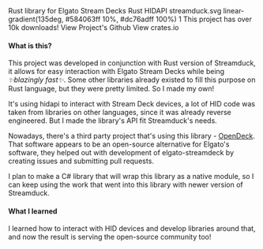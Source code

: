 <title>elgato-streamdeck</title>
<desc>Rust library for Elgato Stream Decks</desc>
<skill>Rust</skill>
<skill>HIDAPI</skill>
<icon>streamduck.svg</icon>
<background>linear-gradient(135deg, #584063ff 10%, #dc76adff 100%)</background>
<order>1</order>
<side>This project has over 10k downloads!</side>
<side href="https://github.com/streamduck-org/elgato-streamdeck">View Project's Github</side>
<side href="https://crates.io/crates/elgato-streamdeck">View crates.io</side>
<slide src="/images/streamdeck-sample.jpg" alt="Elgato Stream Deck running library's sample project" show-title/>

#### What is this?

This project was developed in conjunction with Rust version of Streamduck, it allows for easy
interaction with Elgato Stream Decks while being *✨blazingly fast✨*. Some other libraries
already existed to fill this purpose on Rust language, but they were pretty limited. So I made my
own!

It's using hidapi to interact with Stream Deck devices, a lot of HID code was taken from libraries
on other languages, since it was already reverse engineered. But I made the library's API
fit Streamduck's needs.

Nowadays, there's a third party project that's using this library - [OpenDeck](https://github.com/ninjadev64/OpenDeck).
That software appears to be an open-source alternative for Elgato's software, they helped out
with development of elgato-streamdeck by creating issues and submitting pull requests.

I plan to make a C# library that will wrap this library as a native module, so I can keep using
the work that went into this library with newer version of Streamduck.

#### What I learned

I learned how to interact with HID devices and develop libraries around that, and now the result
is serving the open-source community too!
